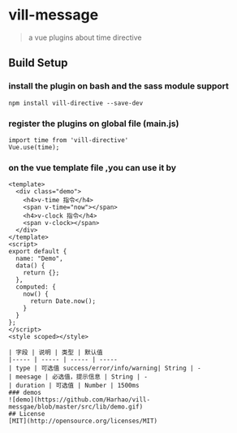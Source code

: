 # vill-message

> a vue plugins about time directive

## Build Setup

### install the plugin on bash and the sass module support

```
npm install vill-directive --save-dev
```

### register the plugins on global file (main.js)

```
import time from 'vill-directive'
Vue.use(time);
```

### on the vue template file ,you can use it by

```
<template>
  <div class="demo">
    <h4>v-time 指令</h4>
    <span v-time="now"></span>
    <h4>v-clock 指令</h4>
    <span v-clock></span>
  </div>
</template>
<script>
export default {
  name: "Demo",
  data() {
    return {};
  },
  computed: {
    now() {
      return Date.now();
    }
  }
};
</script>
<style scoped></style>
```

```
| 字段 | 说明 | 类型 | 默认值
|----- | ----- | ----- | ----- 
| type | 可选值 success/error/info/warning| String | -
| meesage | 必选值，提示信息 | String | -
| duration | 可选值 | Number | 1500ms
### demos
![demo](https://github.com/Harhao/vill-messgae/blob/master/src/lib/demo.gif)
## License
[MIT](http://opensource.org/licenses/MIT)
```
